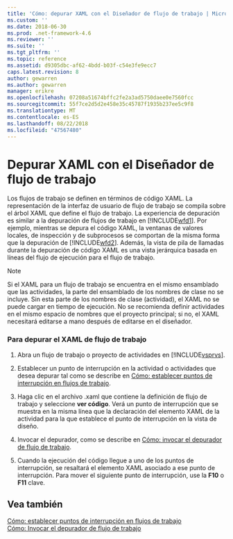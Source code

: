 ```yaml
---
title: 'Cómo: depurar XAML con el Diseñador de flujo de trabajo | Microsoft Docs'
ms.custom: ''
ms.date: 2018-06-30
ms.prod: .net-framework-4.6
ms.reviewer: ''
ms.suite: ''
ms.tgt_pltfrm: ''
ms.topic: reference
ms.assetid: d9305dbc-af62-4bdd-b03f-c54e3fe9ecc7
caps.latest.revision: 8
author: gewarren
ms.author: gewarren
manager: erikre
ms.openlocfilehash: 07208a51674bffc2fe2a3ad5750daee0e7560fcc
ms.sourcegitcommit: 55f7ce2d5d2e458e35c45787f1935b237ee5c9f8
ms.translationtype: MT
ms.contentlocale: es-ES
ms.lasthandoff: 08/22/2018
ms.locfileid: "47567480"
---
```

# <a name="how-to-debug-xaml-with-the-workflow-designer"></a>Depurar XAML con el Diseñador de flujo de trabajo
Los flujos de trabajo se definen en términos de código XAML. La representación de la interfaz de usuario de flujo de trabajo se compila sobre el árbol XAML que define el flujo de trabajo. La experiencia de depuración es similar a la depuración de flujos de trabajo en [!INCLUDE[wfd1](../includes/wfd1-md.md)]. Por ejemplo, mientras se depura el código XAML, la ventanas de valores locales, de inspección y de subprocesos se comportan de la misma forma que la depuración de [!INCLUDE[wfd2](../includes/wfd2-md.md)]. Además, la vista de pila de llamadas durante la depuración de código XAML es una vista jerárquica basada en líneas del flujo de ejecución para el flujo de trabajo.  
  
> [!NOTE]
>  Si el XAML para un flujo de trabajo se encuentra en el mismo ensamblado que las actividades, la parte del ensamblado de los nombres de clase no se incluye. Sin esta parte de los nombres de clase (actividad), el XAML no se puede cargar en tiempo de ejecución. No se recomienda definir actividades en el mismo espacio de nombres que el proyecto principal; si no, el XAML necesitará editarse a mano después de editarse en el diseñador.  
  
### <a name="to-debug-workflow-xaml"></a>Para depurar el XAML de flujo de trabajo  
  
1.  Abra un flujo de trabajo o proyecto de actividades en [!INCLUDE[vsprvs](../includes/vsprvs-md.md)].  
  
2.  Establecer un punto de interrupción en la actividad o actividades que desea depurar tal como se describe en [Cómo: establecer puntos de interrupción en flujos de trabajo](../workflow-designer/how-to-set-breakpoints-in-workflows.md).  
  
3.  Haga clic en el archivo .xaml que contiene la definición de flujo de trabajo y seleccione **ver código**. Verá un punto de interrupción que se muestra en la misma línea que la declaración del elemento XAML de la actividad para la que establece el punto de interrupción en la vista de diseño.  
  
4.  Invocar el depurador, como se describe en [Cómo: invocar el depurador de flujo de trabajo](../workflow-designer/how-to-invoke-the-workflow-debugger.md).  
  
5.  Cuando la ejecución del código llegue a uno de los puntos de interrupción, se resaltará el elemento XAML asociado a ese punto de interrupción. Para mover el siguiente punto de interrupción, use la **F10** o **F11** clave.  
  
## <a name="see-also"></a>Vea también  
 [Cómo: establecer puntos de interrupción en flujos de trabajo](../workflow-designer/how-to-set-breakpoints-in-workflows.md)   
 [Cómo: Invocar el depurador de flujo de trabajo](../workflow-designer/how-to-invoke-the-workflow-debugger.md)